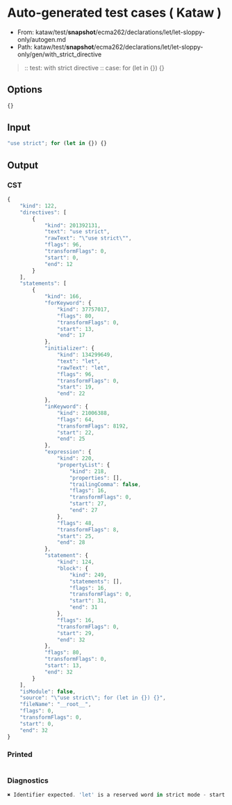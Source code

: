 # Auto-generated test cases ( Kataw )
- From: kataw/test/__snapshot__/ecma262/declarations/let/let-sloppy-only/autogen.md
- Path: kataw/test/__snapshot__/ecma262/declarations/let/let-sloppy-only/gen/with_strict_directive
> :: test: with strict directive
> :: case: for (let in {}) {}
## Options

`````js
{}
`````
## Input

`````js
"use strict"; for (let in {}) {}
`````
## Output

### CST

```javascript
{
    "kind": 122,
    "directives": [
        {
            "kind": 201392131,
            "text": "use strict",
            "rawText": "\"use strict\"",
            "flags": 96,
            "transformFlags": 0,
            "start": 0,
            "end": 12
        }
    ],
    "statements": [
        {
            "kind": 166,
            "forKeyword": {
                "kind": 37757017,
                "flags": 80,
                "transformFlags": 0,
                "start": 13,
                "end": 17
            },
            "initializer": {
                "kind": 134299649,
                "text": "let",
                "rawText": "let",
                "flags": 96,
                "transformFlags": 0,
                "start": 19,
                "end": 22
            },
            "inKeyword": {
                "kind": 21006388,
                "flags": 64,
                "transformFlags": 8192,
                "start": 22,
                "end": 25
            },
            "expression": {
                "kind": 220,
                "propertyList": {
                    "kind": 218,
                    "properties": [],
                    "trailingComma": false,
                    "flags": 16,
                    "transformFlags": 0,
                    "start": 27,
                    "end": 27
                },
                "flags": 48,
                "transformFlags": 8,
                "start": 25,
                "end": 28
            },
            "statement": {
                "kind": 124,
                "block": {
                    "kind": 249,
                    "statements": [],
                    "flags": 16,
                    "transformFlags": 0,
                    "start": 31,
                    "end": 31
                },
                "flags": 16,
                "transformFlags": 0,
                "start": 29,
                "end": 32
            },
            "flags": 80,
            "transformFlags": 0,
            "start": 13,
            "end": 32
        }
    ],
    "isModule": false,
    "source": "\"use strict\"; for (let in {}) {}",
    "fileName": "__root__",
    "flags": 0,
    "transformFlags": 0,
    "start": 0,
    "end": 32
}
```

### Printed

```javascript

```

### Diagnostics

```javascript
✖ Identifier expected. 'let' is a reserved word in strict mode - start: 22, end: 25

```

